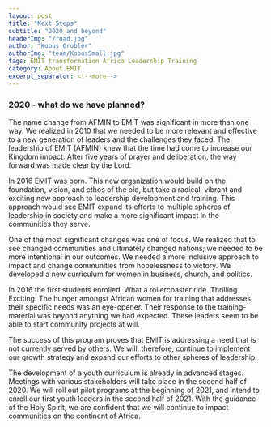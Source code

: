 ```yaml
---
layout: post
title: "Next Steps"
subtitle: "2020 and beyond"
headerImg: "/road.jpg"
author: "Kobus Grobler"
authorImg: "team/KobusSmall.jpg"
tags: EMIT transformation Africa Leadership Training
category: About EMIT
excerpt_separator: <!--more-->
---
```


### 2020 - what do we have planned?

The name change from AFMIN to EMIT was significant in more than one way. We realized in 2010 that we needed to be more relevant and effective to a new generation of leaders and the challenges they faced. The leadership of EMIT (AFMIN) knew that the time had come to increase our Kingdom impact. After five years of prayer and deliberation, the way forward was made clear by the Lord.

In 2016 EMIT was born. This new organization would build on the foundation, vision, and ethos of the old, but take a radical, vibrant and exciting new approach to leadership development and training. This approach would see EMIT expand its efforts to multiple spheres of leadership in society and make a more significant impact in the communities they serve.

One of the most significant changes was one of focus. We realized that to see changed communities and ultimately changed nations; we needed to be more intentional in our outcomes. We needed a more inclusive approach to impact and change communities from hopelessness to victory. We developed a new curriculum for women in business, church, and politics.

In 2016 the first students enrolled. What a rollercoaster ride. Thrilling. Exciting. The hunger amongst African women for training that addresses their specific needs was an eye-opener. Their response to the training-material was beyond anything we had expected. These leaders seem to be able to start community projects at will.

The success of this program proves that EMIT is addressing a need that is not currently served by others. We will, therefore, continue to implement our growth strategy and expand our efforts to other spheres of leadership.

The development of a youth curriculum is already in advanced stages. Meetings with various stakeholders will take place in the second half of 2020. We will roll out pilot programs at the beginning of 2021, and intend to enroll our first youth leaders in the second half of 2021.
With the guidance of the Holy Spirit, we are confident that we will continue to impact communities on the continent of Africa.